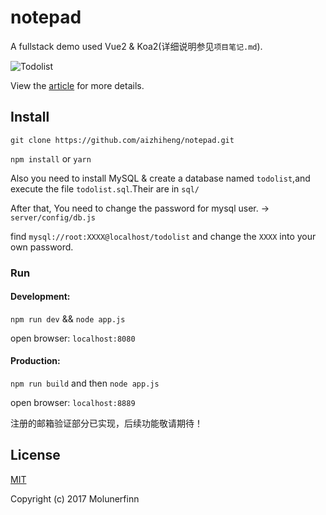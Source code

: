 # notepad

A fullstack demo used Vue2 & Koa2(详细说明参见`项目笔记.md`).

![Todolist](http://7xog0l.com1.z0.glb.clouddn.com/vue-koa-demo/todolist-5.gif 'todolist')

View the [article](https://molunerfinn.com/Vue+Koa/) for more details.

## Install

`git clone https://github.com/aizhiheng/notepad.git`

`npm install` or `yarn`

Also you need to install MySQL & create a database named `todolist`,and execute the file `todolist.sql`.Their are in `sql/`

After that, You need to change the password for mysql user. -> `server/config/db.js`

find `mysql://root:XXXX@localhost/todolist` and change the `XXXX` into your own password.

### Run

#### Development: 

`npm run dev` && `node app.js`

open browser: `localhost:8080`

#### Production:

`npm run build` and then `node app.js`

open browser: `localhost:8889`

注册的邮箱验证部分已实现，后续功能敬请期待！

## License

[MIT](http://opensource.org/licenses/MIT)

Copyright (c) 2017 Molunerfinn


